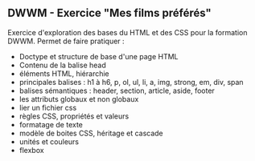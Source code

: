 ## DWWM - Exercice "Mes films préférés"

Exercice d'exploration des bases du HTML et des CSS pour la formation DWWM. Permet de faire pratiquer :
- Doctype et structure de base d'une page HTML
- Contenu de la balise head
- éléments HTML, hiérarchie
- principales balises : h1 à h6, p, ol, ul, li, a, img, strong, em, div, span
- balises sémantiques : header, section, article, aside, footer
- les attributs globaux et non globaux
- lier un fichier css
- règles CSS, propriétés et valeurs
- formatage de texte
- modèle de boites CSS, héritage et cascade
- unités et couleurs
- flexbox
